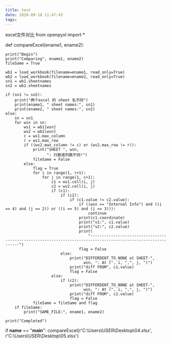```yaml
---
title: test
date: 2020-09-18 11:47:43
tags:
---
```


excel文件对比
from openpyxl import *


def compareExcel(ename1, ename2):

    print("Begin")
    print("Comparing", ename1, ename2)
    fileSame = True

    wb1 = load_workbook(filename=ename1, read_only=True)
    wb2 = load_workbook(filename=ename2, read_only=True)
    sn1 = wb1.sheetnames
    sn2 = wb2.sheetnames

    if (sn1 != sn2):
        print("两个excel 的 sheet 名不同")
        print(ename1, " sheet names:", sn1)
        print(ename2, " sheet names:", sn2)
    else:
        sn = sn1
        for wsn in sn:
            ws1 = wb1[wsn]
            ws2 = wb2[wsn]
            c = ws1.max_column
            r = ws1.max_row
            if ((ws2.max_column != c) or (ws2.max_row != r)):
                print("SHEET ", wsn,
                      ": 行数或列数不同!")
                fileSame = False
            else:
                flag = True
                for i in range(1, r+1):
                    for j in range(1, c+1):
                        c1 = ws1.cell(i, j)
                        c2 = ws2.cell(i, j)
                        if (c1):
                            if (c2):
                                if (c1.value != c2.value):
                                    if ((wsn == "Internal Info") and ((i == 4) and (j == 2)) or ((i == 5) and (j == 3))):
                                        continue
                                    print(c1.coordinate)
                                    print("v1:", c1.value)
                                    print("v2:", c2.value)
                                    print(
                                        "-------------------------------------------------------------------------------------------------------------")
                                    flag = False
                            else:
                                print("DIFFERDENT_TO_NONE at SHEET-",
                                      wsn, ": At (", i, ",", j, ")")
                                print("diff FROM", c1.value)
                                flag = False
                        else:
                            if (c2):
                                print("DIFFERDENT_TO_NONE at SHEET-",
                                      wsn, ": At (", i, ",", j, ")")
                                print("diff FROM", c2.value)
                                flag = False
                fileSame = fileSame and flag
        if fileSame:
            print("SAME_FILE:", ename1, ename2)

    print("Completed")


if __name__ == "__main__":
    compareExcel(r'C:\Users\USER\Desktop\04.xlsx',
                 r'C:\Users\USER\Desktop\05.xlsx')